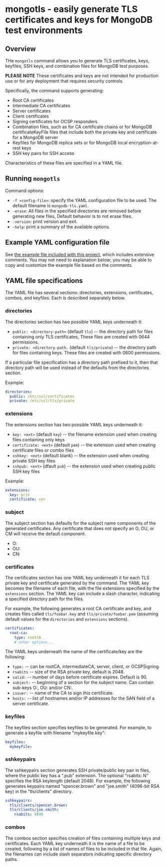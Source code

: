 # mongotls - easily generate TLS certificates and keys for MongoDB test environments

## Overview

THe `mongotls` command allows you to generate TLS certificates, keys, keyfiles, SSH keys, and combination files for MongoDB test purposes. 

**PLEASE NOTE** These certificates and keys are not intended for production use or for any deployment that requires security controls. 

Specifically, the command supports generating:

* Root CA certificates
* Intermediate CA certificates
* Server certificates
* Client certificates
* Signing certificates for OCSP responders
* Combination files, such as for CA certificate chains or for MongoDB certificateKeyFile files that include both the private key and certificate for a MongoDB server
* Keyfiles for MongoDB replica sets or for MongoDB local encryption-at-rest keys
* SSH key pairs for SSH access

Characteristics of these files are specified in a YAML file. 

## Running `mongotls`

Command options:

* `-f <config-file>`: specify the YAML configuration file to be used. The default filename is `mongodb-tls.yaml`. 
* `-erase`: All files in the specified directories are removed before generating new files, Default behavior is to not erase files. 
* `-version`: print version and exit.
* `-help`: print a summary of the available options.

## Example YAML configuration file

See [the example file included with this project](mongodb-tls.yaml), which includes extensive comments. You may not need to explanation below; you may be able to copy and customize the example file based on the comments. 

## YAML file specifications

The YAML file has several sections: directories, extensions, certificates, combos, and keyfiles. Each is described separately below.

### directories

The directories section has two possible YAML keys underneath it:

* `public: <directory-path>` (default `tls`) -- the directory path for files containing only TLS certificates, These files are created with 0644 permissions. 
* `private: <directory-path.` (default `tls/private`) -- the directory path for files containing keys. These files are created with 0600 permissions. 

If a particular file specification has a directory path prefixed to it, then that directory path will be used instead of the defaults from the directories section. 

Example:

```yaml
directories:
  public: /etc/ssl/certificates
  private: /etc/ssl/tls/private
```

### extensions

The extensions section has two possible YAML keys underneath it:

* `key: <ext>` (default `key`) -- the filename extension used when creating files containing only keys
* `certificate: <ext>` (default `pem`) -- the extension used when creating certificate files or combo files
* `sshkey: <ext>` (default blank) -- the extension used when creating private SSH key files
* `sshpub: <ext>` (dfault `pub`) -- the extension used when creating public SSH key files

Example:

```yaml
extensions:
  key: priv
  certificate: cer
```

### subject

The subject section has defaults for the subject name components of the generated certificates. Any certificate that does not specify an O, OU, or CM will receive the default component.

* O: <org name>
* OU: <org unit name>
* CN: <common name>

### certificates

The certificates section has one YAML key underneath it for each TLS private key and certificate generated by the command. The YAML key becomes the filename of each file, with the file extensions specified by the `extensions` section. The YAML key can include a slash character, indicating a specified directory path for the files. 

For example, the following generates a root CA certificate and key, and creates files called `tls/foobar.key` and `tls/private/foobar.pem` (assuming default values for the `directories` and `extensions` sections).

```yaml
certificates:
  root-ca:
    type: rootCA
    # other options...
```

The YAML keys underneath the name of the certificate/key are the following:

* `type:` -- can be rootCA, intermediateCA, server, client, or OCSPSigning.
* `rsabits` -- size of the RSA private key, default is 2048.
* `valid:` -- number of days before certificate expires. Default is 90. 
* `subject:` -- beginning of a section for the subject name. Can contain sub-keys O:, OU: and/or CN:. 
* `issuer:` -- name of the CA to sign this certificate.
* `hosts:` -- list of hostnames and/or IP addresses for the SAN field of a server certificate.

### keyfiles

The keyfiles section specifies keyfiles to be generated. For example, to generate a keyfile with filename "mykeyfile.key":

```yaml
keyfiles: 
  mykeyfile:
```

### sshkeypairs

The sshkeypairs section generates SSH private/public key pair in files, where the public key has a ".pub" extension. The optional "rsabits: N" specifies the RSA keylength (default 2048). For example, the following generates keypairs named "spencer.brown" and "joe.smith" (4096-bit RSA key) in the "tls/clients" directory. 

```yaml
sshkeypairs:
  tls/clients/spencer.brown:
  tls/clients/joe.smith:
    rsabits: 4096
```

### combos

The combos section specifies creation of files containing multiple keys and certificates. Each YAML key underneath it is the name of a file to be created, following by a list of names of files to be included in that file. Again, the filenames can include slash separators indicating specific directory paths. 